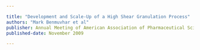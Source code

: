 ```yaml
---

title: "Development and Scale-Up of a High Shear Granulation Process"
authors: "Mark Benmuvhar et al"
publisher: Annual Meeting of American Association of Pharmaceutical Scientists, Los Angeles, CA
published-date: November 2009

---
```

